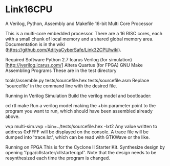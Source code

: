 # Link16CPU
A Verilog, Python, Assembly and Makefile 16-bit Multi Core Processor

This is a multi-core embedded processor. There are a 16 RISC cores, each with a small chunk of local memory and a shared global memory area. Documentation is in the wiki (https://github.com/AdityaCyberSafe/Link32CPU/wiki).

Required Software
Python 2.7
Icarus Verilog (for simulation) [http://iverilog.icarus.com/]
Altera Quartus (for FPGA)
GNU Make
Assembling Programs
These are in the test directory

tools/assemble.py tests/sourcefile.hex tests/sourcefile.asm
Replace 'sourcefile' in the command line with the desired file.

Running in Verilog Simulation
Build the verilog model and bootloader:

 cd rtl
 make
Run a verilog model making the +bin parameter point to the program you want to run, which should have been assembled already above.

 vvp multi-sim.vvp +bin=../tests/sourcefile.hex -lxt2
Any value written to address 0xFFFF will be displayed on the console. A trace file will be dumped into 'trace.lxt', which can be read with GTKWave or the like.

Running on FPGA
This is for the Cyclone II Starter Kit. Synthesize design by opening 'fpga/cIIstarter/cIIstarter.qpf'. Note that the design needs to be resynthesized each time the program is changed.
